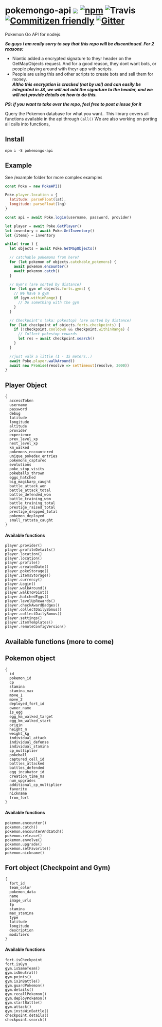 # pokemongo-api ![](https://img.shields.io/npm/v/pokemongo-api.svg) [![npm](https://img.shields.io/npm/dt/pokemongo-api.svg)]() ![Travis](https://img.shields.io/travis/stoffern/pokemongo-api.svg) [![Commitizen friendly](https://img.shields.io/badge/commitizen-friendly-brightgreen.svg)](http://commitizen.github.io/cz-cli/) [![Gitter](https://img.shields.io/gitter/room/nwjs/nw.js.svg?maxAge=2592000)](https://gitter.im/pokemongo-api/Lobby)

Pokemon Go API for nodejs

___So guys i am really sorry to say that this repo will be discontinued. For 2 reasons:___
* Niantic added a encrypted signature to theyr header on the GetMapObjects request. And for a good reason, they dont want bots, or people playing around with theyr app with scripts. 
* People are using this and other scripts to create bots and sell them for money.  
___Altho this encryption is cracked (not by us!) and can easily be integrated in JS, we will not add the signature to the header, and we will not provide details on how to do this.___

___PS: if you want to take over the repo, feel free to post a issue for it___



Query the Pokemon database for what you want..
This library covers all functions available in the api through `Call()`
We are also working on porting all calls into functions,


## Install
```
npm i -S pokemongo-api
```

## Example
See /example folder for more complex examples

```js
const Poke = new PokeAPI()

Poke.player.location = {
  latitude: parseFloat(lat),
  longitude: parseFloat(lng)
}

const api = await Poke.login(username, password, provider)

let player = await Poke.GetPlayer()
let inventory = await Poke.GetInventory()
let {items} = inventory

while( true ) {
  let objects = await Poke.GetMapObjects()

  // catchable pokemons from here?
  for (let pokemon of objects.catchable_pokemons) {
    await pokemon.encounter()
    await pokemon.catch()
  }

  // Gym's (are sorted by distance)
  for (let gym of objects.forts.gyms) {
    // We have a gym
    if (gym.withinRange) {
      // Do something with the gym
    }
  }

  // Checkpoint's (aka: pokestop) (are sorted by distance)
  for (let checkpoint of objects.forts.checkpoints) {
    if (!checkpoint.cooldown && checkpoint.withinRange) {
      // Collect pokestop rewards
      let res = await checkpoint.search()
    }
  }

  //just walk a little (1 - 15 meters..)
  await Poke.player.walkAround()
  await new Promise(resolve => setTimeout(resolve, 3000))
}

```


## Player Object
```
{
  accessToken
  username
  password
  debug
  latitude
  longitude
  altitude
  provider
  experience
  prev_level_xp
  next_level_xp
  km_walked
  pokemons_encountered
  unique_pokedex_entries
  pokemons_captured
  evolutions
  poke_stop_visits
  pokeballs_thrown
  eggs_hatched
  big_magikarp_caught
  battle_attack_won
  battle_attack_total
  battle_defended_won
  battle_training_won
  battle_training_total
  prestige_raised_total
  prestige_dropped_total
  pokemon_deployed
  small_rattata_caught
}
```
#### Available functions
```
player.provider()
player.profileDetails()
player.location()
player.location()
player.profile()
player.createdDate()
player.pokeStorage()
player.itemsStorage()
player.currency()
player.Login()
player.walkAround()
player.walkToPoint()
player.hatchedEggs()
player.levelUpRewards()
player.checkAwardBadges()
player.collectDailyBonus()
player.collectDailyBonus()
player.settings()
player.itemTemplates()
player.remoteConfigVersion()
```

## Available functions (more to come)

## Pokemon object
```
{
  id
  pokemon_id
  cp
  stamina
  stamina_max
  move_1
  move_2
  deployed_fort_id
  owner_name
  is_egg
  egg_km_walked_target
  egg_km_walked_start
  origin
  height_m
  weight_kg
  individual_attack
  individual_defense
  individual_stamina
  cp_multiplier
  pokeball
  captured_cell_id
  battles_attacked
  battles_defended
  egg_incubator_id
  creation_time_ms
  num_upgrades
  additional_cp_multiplier
  favorite
  nickname
  from_fort
}
```
#### Available functions
```
pokemon.encounter()
pokemon.catch()
pokemon.encounterAndCatch()
pokemon.release()
pokemon.envolve()
pokemon.upgrade()
pokemon.setFavorite()
pokemon.nickname()
```

## Fort object (Checkpoint and Gym)
```
{
  fort_id
  team_color
  pokemon_data
  name
  image_urls
  fp
  stamina
  max_stamina
  type
  latitude
  longitude
  description
  modifiers
}
```
#### Available functions
```
fort.isCheckpoint
fort.isGym
gym.isSameTeam()
gym.isNeutral()
gym.points()
gym.isInBattle()
gym.guardPokemon()
gym.details()
gym.recallPokemon()
gym.deployPokemon()
gym.startBattle()
gym.attack()
gym.instaWinBattle()
checkpoint.details()
checkpoint.search()
```
